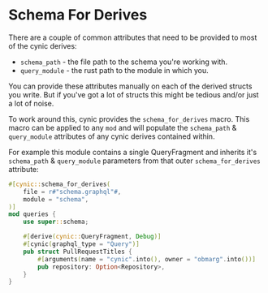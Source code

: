 # Schema For Derives

There are a couple of common attributes that need to be provided to most of the cynic derives:

- `schema_path` - the file path to the schema you're working with.
- `query_module` - the rust path to the module in which you.

You can provide these attributes manually on each of the derived structs you
write. But if you've got a lot of structs this might be tedious and/or just a
lot of noise.

To work around this, cynic provides the `schema_for_derives` macro. This macro can
be applied to any `mod` and will populate the `schema_path` & `query_module`
attributes of any cynic derives contained within.

For example this module contains a single QueryFragment and inherits it's
`schema_path` & `query_module` parameters from that outer `schema_for_derives` attribute:

```rust
#[cynic::schema_for_derives(
    file = r#"schema.graphql"#,
    module = "schema",
)]
mod queries {
    use super::schema;

    #[derive(cynic::QueryFragment, Debug)]
    #[cynic(graphql_type = "Query")]
    pub struct PullRequestTitles {
        #[arguments(name = "cynic".into(), owner = "obmarg".into())]
        pub repository: Option<Repository>,
    }
}
```
